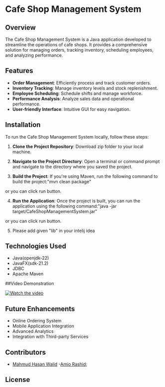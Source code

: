 # Cafe Shop Management System

## Overview

The Cafe Shop Management System is a Java application developed to streamline the operations of cafe shops. It provides a comprehensive solution for managing orders, tracking inventory, scheduling employees, and analyzing performance.

## Features

- **Order Management**: Efficiently process and track customer orders.
- **Inventory Tracking**: Manage inventory levels and stock replenishment.
- **Employee Scheduling**: Schedule shifts and manage workforce.
- **Performance Analysis**: Analyze sales data and operational performance.
- **User-friendly Interface**: Intuitive GUI for easy navigation.

## Installation

To run the Cafe Shop Management System locally, follow these steps:

1. **Clone the Project Repository**: Download zip folder to your local machine.

2. **Navigate to the Project Directory**: Open a terminal or command prompt and navigate to the directory where you saved the project.

3. **Build the Project**: If you're using Maven, run the following command to build the project:"mvn clean package"

or you can click run button.

4. **Run the Application**: Once the project is built, you can run the application using the following command:"java -jar target/CafeShopManagementSystem.jar"

or you can click run button.

5. Please add given  "lib" in your intelij idea

## Technologies Used

- Java(openjdk-22)
- JavaFX(sdk-21.2)
- JDBC
- Apache Maven

##Video Demonstration

[![Watch the video](https://img.youtube.com/vi/IeNikI1DcSk/0.jpg)](https://youtu.be/IeNikI1DcSk?si=ZtO4Y-Al61kHcVIL)




## Future Enhancements

- Online Ordering System
- Mobile Application Integration
- Advanced Analytics
- Integration with Third-party Services

## Contributors

- [Mahmud Hasan Walid](im.walid.hasan@gmail.com)
-[Amio Rashid](amio-2021311235@cs.du.ac.bd);

## License

